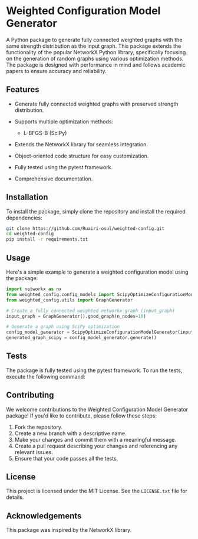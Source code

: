 # Weighted Configuration Model Generator
A Python package to generate fully connected weighted graphs with the same strength distribution as the input graph. This package extends the functionality of the popular NetworkX Python library, specifically focusing on the generation of random graphs using various optimization methods. The package is designed with performance in mind and follows academic papers to ensure accuracy and reliability.

## Features
- Generate fully connected weighted graphs with preserved strength distribution.
- Supports multiple optimization methods:
    - L-BFGS-B (SciPy)

- Extends the NetworkX library for seamless integration.
- Object-oriented code structure for easy customization.
- Fully tested using the pytest framework.
- Comprehensive documentation.

## Installation
To install the package, simply clone the repository and install the required dependencies:

```bash
git clone https://github.com/Ruairi-osul/weighted-config.git
cd weighted-config
pip install -r requirements.txt
```

## Usage

Here's a simple example to generate a weighted configuration model using the package:

```python
import networkx as nx
from weighted_config.config_models import ScipyOptimizeConfigurationModelGenerator
from weighted_config.utils import GraphGenerator

# Create a fully connected weighted networkx graph (input_graph)
input_graph = GraphGenerator().good_graph(n_nodes=10)

# Generate a graph using SciPy optimization
config_model_generator = ScipyOptimizeConfigurationModelGenerator(input_graph, method='L-BFGS-B')
generated_graph_scipy = config_model_generator.generate()

```

## Tests
The package is fully tested using the pytest framework. To run the tests, execute the following command:

## Contributing
We welcome contributions to the Weighted Configuration Model Generator package! If you'd like to contribute, please follow these steps:

1. Fork the repository.
2. Create a new branch with a descriptive name.
3. Make your changes and commit them with a meaningful message.
4. Create a pull request describing your changes and referencing any relevant issues.
5. Ensure that your code passes all the tests.

## License
This project is licensed under the MIT License. See the `LICENSE.txt` file for details.

## Acknowledgements
This package was inspired by the NetworkX library.